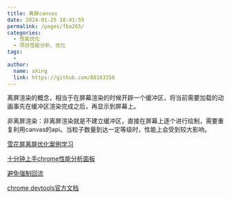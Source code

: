 ```yaml
---
title: 离屏canvas
date: 2024-01-25 18:41:55
permalink: /pages/fba265/
categories:
  - 性能优化
  - 项目性能分析、优化
tags:
  - 
author: 
  name: aXing
  link: https://github.com/08163356
---
```




离屏渲染的概念，相当于在屏幕渲染的时候开辟一个缓冲区，将当前需要加载的动画事先在缓冲区渲染完成之后，再显示到屏幕上。

非离屏渲染：非离屏渲染就是不建立缓冲区，直接在屏幕上逐个进行绘制，需要重复利用canvas的api。当粒子数量到达一定等级时，性能上会受到较大影响。

[雪花屏离屏优化案例学习](https://juejin.cn/post/6844903989197144078)

[十分钟上手chrome性能分析面板](https://juejin.cn/post/6844903654718177293)

[避免强制回流](https://web.dev/avoid-large-complex-layouts-and-layout-thrashing/#avoid_forced_synchronous_layouts)

[chrome devtools官方文档](https://developer.chrome.com/docs/devtools/)

<!-- more -->
